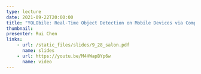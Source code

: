 ```yaml
---
type: lecture
date: 2021-09-22T20:00:00
title: "YOLObile: Real-Time Object Detection on Mobile Devices via Compression-Compilation Co-Design"
thumbnail: 
presenter: Rui Chen
links: 
    - url: /static_files/slides/9_28_salon.pdf
      name: slides
    - url: https://youtu.be/M4HWapBYp6w
      name: video
---
```

